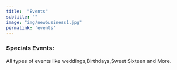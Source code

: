 ```yaml
---
title:  "Events"
subtitle: ""
image: "img/newbusiness1.jpg"
permalink: 'events'
---
```


### Specials Events:

All types of events like weddings,Birthdays,Sweet Sixteen and More.
